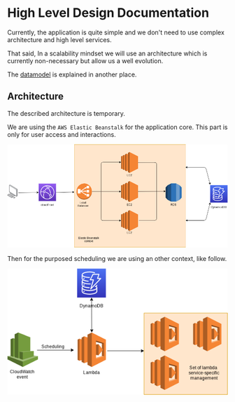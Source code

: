 # High Level Design Documentation

Currently, the application is quite simple and we don't need to use complex architecture and high level services.

That said, In a scalability mindset we will use an architecture which is currently non-necessary but allow us a well evolution.

The [datamodel](../datamodel/datamodel.md) is explained in another place.

## Architecture

The described architecture is temporary.

We are using the `AWS Elastic Beanstalk` for the application core. This part is only for user access and interactions.

![architecture core](arch-core.png)

Then for the purposed scheduling we are using an other context, like follow.

![architecture scheduling](arch-sched.png)